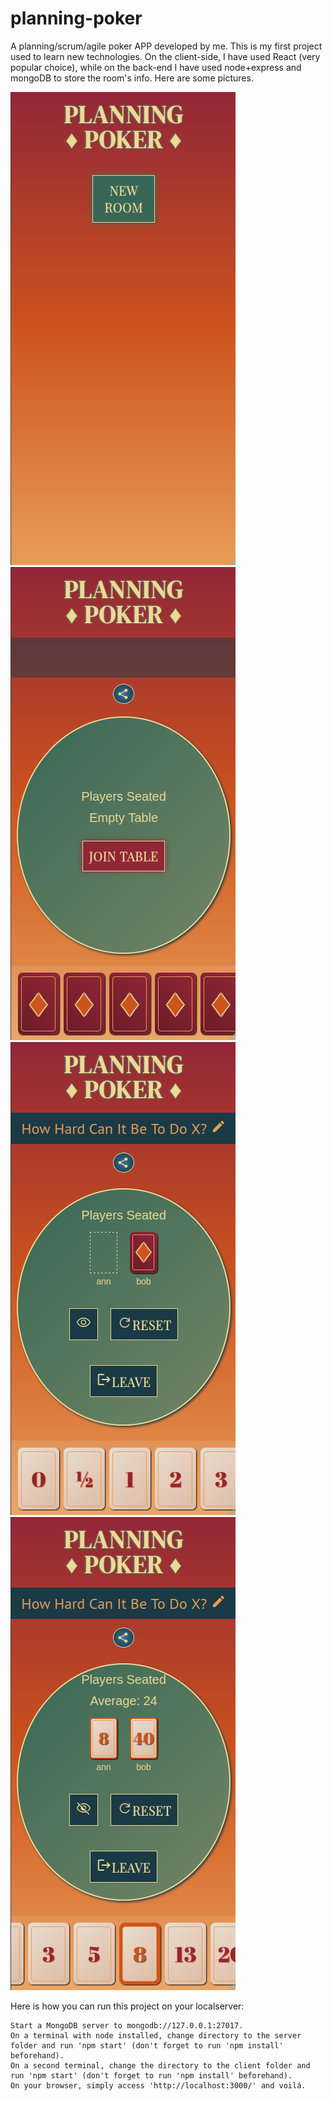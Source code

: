 # planning-poker

A planning/scrum/agile poker APP developed by me. This is my first project used to learn new technologies.
On the client-side, I have used React (very popular choice), while on the back-end I have used node+express and mongoDB to store the room's info.
Here are some pictures.

![alt text](https://github.com/daniel-cavalcante/planning-poker/blob/main/printscreen-samples/home.png?raw=true)
![alt text](https://github.com/daniel-cavalcante/planning-poker/blob/main/printscreen-samples/newRoom.png?raw=true)
![alt text](https://github.com/daniel-cavalcante/planning-poker/blob/main/printscreen-samples/insideRoom.png?raw=true)
![alt text](https://github.com/daniel-cavalcante/planning-poker/blob/main/printscreen-samples/ending.png?raw=true)

Here is how you can run this project on your localserver:

    Start a MongoDB server to mongodb://127.0.0.1:27017.
    On a terminal with node installed, change directory to the server folder and run 'npm start' (don't forget to run 'npm install' beforehand).
    On a second terminal, change the directory to the client folder and run 'npm start' (don't forget to run 'npm install' beforehand).
    On your browser, simply access 'http://localhost:3000/' and voilá.
